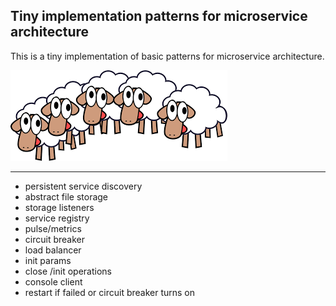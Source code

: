## Tiny implementation patterns for microservice architecture
This is a tiny implementation of basic patterns for microservice architecture.

![logo](microservices.png)

----

- persistent service discovery
- abstract file storage 
- storage listeners
- service registry
- pulse/metrics
- circuit breaker
- load balancer
- init params
- close /init operations
- console client
- restart if failed or circuit breaker turns on
